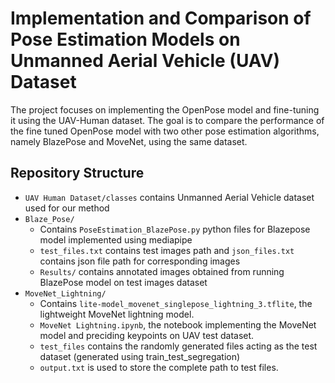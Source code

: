 # Implementation and Comparison of Pose Estimation Models on Unmanned Aerial Vehicle (UAV) Dataset
The project focuses on implementing the OpenPose model and fine-tuning it using the UAV-Human dataset. The goal is to compare the performance of the fine tuned OpenPose model with two other pose estimation algorithms, namely  BlazePose and MoveNet, using the same dataset.

## Repository Structure
- `UAV Human Dataset/classes` contains  Unmanned Aerial Vehicle dataset used for our method
- `Blaze_Pose/` 
  - Contains `PoseEstimation_BlazePose.py` python files for Blazepose model implemented using mediapipe
  - `test_files.txt` contains test images path and `json_files.txt` contains json file path for corresponding images
  -  `Results/` contains annotated images obtained from running BlazePose model on test images dataset
- `MoveNet_Lightning/` 
  - Contains `lite-model_movenet_singlepose_lightning_3.tflite`, the lightweight MoveNet lightning model.
  - `MoveNet Lightning.ipynb`, the notebook implementing the MoveNet model and preciding keypoints on UAV test dataset.
  -  `test_files` contains the randomly generated files acting as the test dataset (generated using train_test_segregation)
  -  `output.txt` is used to store the complete path to test files.
  
 
